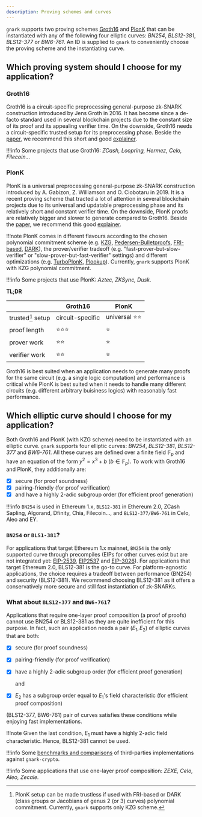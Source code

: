 ```yaml
---
description: Proving schemes and curves
---
```


`gnark` supports two proving schemes [Groth16](https://eprint.iacr.org/2016/260.pdf) and [PlonK](https://eprint.iacr.org/2019/953.pdf) that can be instantiated with any of the following four elliptic curves: *BN254*, *BLS12-381*, *BLS12-377* or *BW6-761*. An ID is supplied to `gnark` to conveniently choose the proving scheme and the instantiating curve.

## Which proving system should I choose for my application?

### Groth16

Groth16 is a circuit-specific preprocessing general-purpose zk-SNARK construction introduced by Jens Groth in 2016. It has become since a de-facto standard used in several blockchain projects due to the constant size of its proof and its appealing verifier time. On the downside, Groth16 needs a circuit-specific trusted setup for its preprocessing phase. Beside the [paper](http://www.zeroknowledgeblog.com/index.php/groth16), we recommend this short and good [explainer](http://www.zeroknowledgeblog.com/index.php/groth16).

!!!info
    Some projects that use Groth16: *ZCash, Loopring, Hermez, Celo, Filecoin…*

### PlonK

PlonK is a universal preprocessing general-purpose zk-SNARK construction introduced by A. Gabizon, Z. Williamson and O. Ciobotaru in 2019. It is a recent proving scheme that tracted a lot of attention in several blockchain projects due to its universal and updatable preprocessing phase and its relatively short and constant verifier time. On the downside, PlonK proofs are relatively bigger and slower to generate compared to Groth16. Beside the [paper](https://eprint.iacr.org/2019/953.pdf), we recommend this good [explainer](https://hackmd.io/@zkteam/plonk).

!!!note
    PlonK comes in different flavours according to the chosen polynomial commitment scheme (e.g. [KZG](https://www.iacr.org/archive/asiacrypt2010/6477178/6477178.pdf), [Pedersen-Bulletproofs](http://web.stanford.edu/~buenz/pubs/bulletproofs.pdf), [FRI-based](https://eprint.iacr.org/2019/1020.pdf), [DARK](https://eprint.iacr.org/2019/1229.pdf)), the prover/verifier tradeoff (e.g. "fast-prover-but-slow-verifier" or "slow-prover-but-fast-verifier" settings) and different optimizations (e.g. [TurboPlonK](https://docs.zkproof.org/pages/standards/accepted-workshop3/proposal-turbo_plonk.pdf), [Plookup](https://eprint.iacr.org/2020/315.pdf)). Currently, `gnark` supports PlonK with KZG polynomial commitment.

!!!info
    Some projects that use PlonK: *Aztec, ZKSync, Dusk.*

**TL;DR**

|                  | Groth16           | PlonK                  |
|------------------|-------------------|------------------------|
|trusted[^1] setup | circuit-specific  | universal :star::star: |
|proof length      | :star::star::star:| :star:                 |
|prover work       | :star::star:      | :star:                 |
|verifier work     | :star::star:      | :star:                 |

Groth16 is best suited when an application needs to generate many proofs for the same circuit (e.g. a single logic computation) and performance is critical while PlonK is best suited when it needs to handle many different circuits (e.g. different arbitrary buisiness logics) with reasonably fast performance.

[^1]: PlonK setup can be made trustless if used with FRI-based or DARK (class groups or Jacobians of genus 2 (or 3) curves) polynomial commitment. Currently, `gnark` supports only KZG scheme.

## Which elliptic curve should I choose for my application?

Both Groth16 and PlonK (with KZG scheme) need to be instantiated with an elliptic curve. `gnark` supports four elliptic curves: *BN254*, *BLS12-381*, *BLS12-377* and *BW6-761*. All these curves are defined over a finite field $\mathbb{F}_p$ and have an equation of the form $y^2=x^3+b$ ($b\in \mathbb{F}_p$). To work with Groth16 and PlonK, they additionally are:

- [x] secure (for proof soundness)
- [x] pairing-friendly (for proof verification)
- [x] and have a highly 2-adic subgroup order (for efficient proof generation)

!!!info
    `BN254` is used in Ethereum 1.x,
    `BLS12-381` in Ethereum 2.0, ZCash Sapling, Algorand, Dfinity, Chia, Filecoin...,
    and `BLS12-377/BW6-761` in Celo, Aleo and EY.

### `BN254` or `BLS1-381`?

For applications that target Ethereum 1.x mainnet, `BN254` is the only supported curve through precompiles (EIPs for other curves exist but are not integrated yet: [EIP-2539](https://eips.ethereum.org/EIPS/eip-2539), [EIP2537](https://eips.ethereum.org/EIPS/eip-2537) and [EIP-3026](https://eips.ethereum.org/EIPS/eip-3026)). For applications that target Ethereum 2.0, BLS12-381 is the go-to curve. For platform-agnostic applications, the choice requires a tradeoff between performance (BN254) and security (BLS12-381). We recommend choosing BLS12-381 as it offers a conservatively more secure and still fast instantiation of zk-SNARKs.

### What about `BLS12-377` and `BW6-761`?

Applications that require one-layer proof composition (a proof of proofs) cannot use BN254 or BLS12-381 as they are quite inefficient for this purpose. In fact, such an application needs a pair ($E_1, E_2$) of elliptic curves that are both:

- [x] secure (for proof soundness)
- [x] pairing-friendly (for proof verification)
- [x] have a highly 2-adic subgroup order (for efficient proof generation)

    and

- [x] $E_2$ has a subgroup order equal to $E_1$'s field characteristic (for efficient proof composition)

(BLS12-377, BW6-761) pair of curves satisfies these conditions while enjoying fast implementations.

!!!note
    Given the last condition, $E_1$ must have a highly 2-adic field characteristic. Hence, BLS12-381 cannot be used.

!!!info
    Some [benchmarks and comparisons](https://hackmd.io/@zkteam/eccbench) of third-parties implementations against `gnark-crypto`.

!!!info
    Some applications that use one-layer proof composition: *ZEXE, Celo, Aleo, Zecale.*

